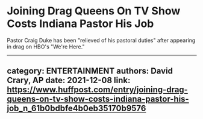 # Joining Drag Queens On TV Show Costs Indiana Pastor His Job

Pastor Craig Duke has been "relieved of his pastoral duties" after appearing in drag on HBO's "We're Here."

---
category: ENTERTAINMENT
authors: David Crary, AP
date: 2021-12-08
link: https://www.huffpost.com/entry/joining-drag-queens-on-tv-show-costs-indiana-pastor-his-job_n_61b0bdbfe4b0eb35170b9576
---
